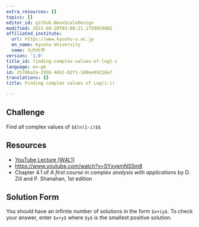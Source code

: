 ```yaml
---
extra_resources: {}
topics: []
editor_id: github.NanoScaleDesign
modified: 2021-04-20T03:06:21.175905988Z
affiliated_institute:
  url: https://www.kyushu-u.ac.jp
  en_name: Kyushu University
  name: 九州大学
version: '1.0'
title_id: finding-complex-values-of-log1-i
language: en-gb
id: 2578ba3a-295b-46b1-82f1-100ee89216e7
translations: {}
title: Finding complex values of Log(1-i)

---
```


## Challenge
Find *all* complex values of `$$ln(1-i)$$`

## Resources
- [YouTube Lecture (W4L1)](https://www.youtube.com/watch?v=sv8q8obX-G8&list=PLi7yHjesblV0sSfZzWdSUXGO683n_nJdQ&index=16)
- https://www.youtube.com/watch?v=SYxyemNSSm8
- Chapter 4.1 of *A first course in complex analysis with applications* by D. Zill and P. Shanahan, 1st edition


## Solution Form
You should have an infinite number of solutions in the form `$x+iy$`.
To check your answer, enter `$x+y$` where `$y$` is the smallest positive solution.